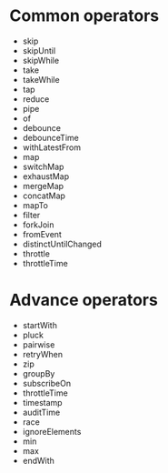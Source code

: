 # Common operators
* skip
* skipUntil
* skipWhile
* take
* takeWhile
* tap
* reduce
* pipe
* of
* debounce
* debounceTime
* withLatestFrom
* map
* switchMap
* exhaustMap
* mergeMap
* concatMap
* mapTo
* filter
* forkJoin
* fromEvent
* distinctUntilChanged
* throttle
* throttleTime

# Advance operators
* startWith
* pluck
* pairwise
* retryWhen
* zip
* groupBy
* subscribeOn
* throttleTime
* timestamp
* auditTime
* race
* ignoreElements
* min
* max
* endWith